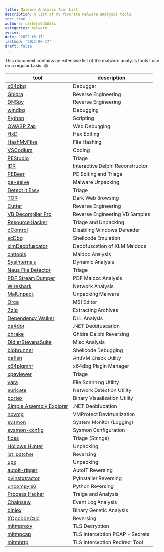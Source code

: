 ```yaml
---
title: Malware Analysis Tool List
description: A list of my favorite malware analysis tools.
toc: true
authors: c3rb3ru5d3d53c
categories: malware
series:
date: '2022-06-17'
lastmod: '2022-06-17'
draft: false
---
```


This document contains an extensive list of the malware analysis tools I use on a regular basis. 😄

| tool                     | description                      |
| ------------------------ | -------------------------------- |
| [x64dbg](https://github.com/x64dbg/x64dbg/releases)                   | Debugger                         |
| [Ghidra](https://ghidra-sre.org/)                   | Reverse Engineering              |
| [DNSpy](https://github.com/VNGhostMans/dnSpyEx/releases)                    | Reverse Engineering              |
| [windbg](https://docs.microsoft.com/en-us/windows-hardware/drivers/debugger/debugger-download-tools)                   | Debugging                        |
| [Python](https://www.python.org/downloads/)                   | Scripting                        |
| [OWASP Zap](https://www.zaproxy.org/download/)                | Web Debugging                    |
| [HxD](https://mh-nexus.de/en/hxd/)                      | Hex Editing                      |
| [HashMyFiles](https://www.nirsoft.net/utils/hash_my_files.html)              | File Hashing                     |
| [VSCodium](https://vscodium.com/)                 | Coding                           |
| [PEStudio](https://www.winitor.com/download/)                 | Triage                           |
| [IDR](https://github.com/crypto2011/IDR)                      | Interactive Delphi Reconstructor |
| [PEBear](https://github.com/hasherezade/pe-bear-releases/releases/)                   | PE Editing and Triage            |
| [pe-seive](https://github.com/hasherezade/pe-sieve)                 | Malware Unpacking                |
| [Detect it Easy](https://github.com/horsicq/DIE-engine/releases)           | Triage                           |
| [TOR](https://www.torproject.org/download/)                      | Dark Web Browsing                |
| [Cutter](https://github.com/rizinorg/cutter/releases)                   | Reverse Engineering              |
| [VB Decompiler Pro](https://www.vb-decompiler.org/)        | Reverse Engineering VB Samples   |
| [Resource Hacker](http://www.angusj.com/resourcehacker/)          | Triage and Unpacking             |
| [dControl](https://www.sordum.org/9480/defender-control-v2-1/)                 | Disabling Windows Defender       |
| [scDbg](http://sandsprite.com/blogs/index.php?uid=7&pid=152)                    | Shellcode Emulation              |
| [xlmDeobfuscator](https://github.com/DissectMalware/XLMMacroDeobfuscator/releases)          | Deobfuscation of XLM Maldocs     |
| [oletools](https://github.com/decalage2/oletools/releases)                 | Maldoc Analysis                  |
| [Sysinternals](https://docs.microsoft.com/en-us/sysinternals/downloads/sysinternals-suite)             | Dynamic Analysis                 |
| [Nauz File Detector](https://github.com/horsicq/Nauz-File-Detector/releases)       | Triage                           |
| [PDF Stream Dumper](http://sandsprite.com/blogs/index.php?pid=57&uid=7)        | PDF Maldoc Analysis              |
| [Wireshark](https://www.wireshark.org/download.html)                | Network Analysis                 |
| [MalUnpack](https://github.com/hasherezade/mal_unpack/releases)                | Unpacking Malware                |
| [Orca](https://www.technipages.com/download-orca-msi-editor)                     | MSI Editor                       |
| [7zip](https://www.7-zip.org/download.html)                     | Extracting Archives              |
| [Dependency Walker](https://www.dependencywalker.com/)        | DLL Analysis                     |
| [de4dot](https://github.com/de4dot/de4dot)                   | .NET Deobfuscation               |
| [dhrake](https://github.com/huettenhain/dhrake)                   | Ghidra Delphi Reversing          |
| [DidierStevensSuite](https://blog.didierstevens.com/didier-stevens-suite/)       | Misc Analysis                    |
| [blobrunner](https://github.com/OALabs/BlobRunner/releases)               | Shellcode Debugging              |
| [pafish](https://github.com/a0rtega/pafish/releases)                   | AntiVM Check Utility             |
| [x64plgmnr](https://github.com/horsicq/x64dbg-Plugin-Manager/releases)                | x64dbg Plugin Manager            |
| [xpeviewer](https://github.com/horsicq/XPEViewer/releases)                | Triage                           |
| [yara](https://github.com/VirusTotal/yara/releases)                     | File Scanning Utility            |
| [suricata](https://github.com/OISF/suricata/releases)                 | Network Detection Utility        |
| [portex](https://github.com/struppigel/PortEx/releases)                   | Binary Visualization Utility     |
| [Simple Assembly Explorer](https://github.com/wickyhu/simple-assembly-explorer/releases) | .NET Deobfucation                |
| [novmp](https://github.com/can1357/NoVmp/releases)                    | VMProtect Devirtualization       |
| [sysmon](https://docs.microsoft.com/en-us/sysinternals/downloads/sysmon)                   | System Monitor (Logging)         |
| [sysmon-config](https://github.com/SwiftOnSecurity/sysmon-config)            | Sysmon Configuration             |
| [floss](https://github.com/mandiant/flare-floss/releases)                    | Triage (Strings)                 |
| [Hollows Hunter](https://github.com/hasherezade/hollows_hunter/releases)           | Unpacking                        |
| [iat_patcher](https://github.com/hasherezade/IAT_patcher/releases/)              | Reversing                        |
| [upx](https://github.com/upx/upx/releases)                      | Unpacking                        |
| [autoit-ripper](https://github.com/nazywam/AutoIt-Ripper)            | AutoIT Reversing                 |
| [pyinstxtractor](https://github.com/extremecoders-re/pyinstxtractor)           | PyInstaller Reversing            |
| [uncompyle6](https://github.com/rocky/python-uncompyle6/releases)               | Python Reversing                 |
| [Process Hacker](https://github.com/winsiderss/systeminformer/releases)           | Traige and Analysis              |
| [Chainsaw](https://github.com/countercept/chainsaw/releases)                 | Event Log Analysis               |
| [binlex](https://github.com/c3rb3ru5d3d53c/binlex/releases)                   | Binary Genetic Analysis          |
| [XOpcodeCalc](https://github.com/horsicq/XOpcodeCalc/releases)              | Reversing                        |
| [mitmproxy](https://mitmproxy.org/)                | TLS Decryption                   |
| [mitmpcap](https://gist.github.com/c3rb3ru5d3d53c/d9eb9d752882fcc630d338a6b2461777)                 | TLS Interception PCAP + Secrets  |
| [mitmhttp](https://gist.github.com/c3rb3ru5d3d53c/3bc8041a182467ccae0207394c1e16b3)                 | TLS Interception Redirect Tool   |
